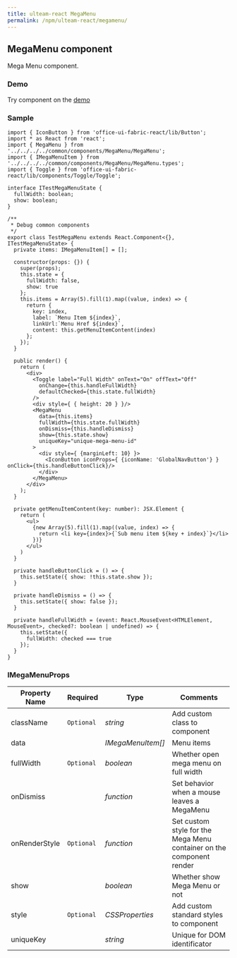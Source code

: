 ```yaml
---
title: ulteam-react MegaMenu
permalink: /npm/ulteam-react/megamenu/
---
```


## MegaMenu component

Mega Menu component.

### Demo
Try component on the [demo](/npm/ulteam-react/demo/?r=megamenu)

### Sample

```tsx
import { IconButton } from 'office-ui-fabric-react/lib/Button';
import * as React from 'react';
import { MegaMenu } from '../../../../common/components/MegaMenu/MegaMenu';
import { IMegaMenuItem } from '../../../../common/components/MegaMenu/MegaMenu.types';
import { Toggle } from 'office-ui-fabric-react/lib/components/Toggle/Toggle';

interface ITestMegaMenuState {
  fullWidth: boolean;
  show: boolean;
}

/**
 * Debug common components
 */
export class TestMegaMenu extends React.Component<{}, ITestMegaMenuState> {
  private items: IMegaMenuItem[] = [];

  constructor(props: {}) {
    super(props);
    this.state = {
      fullWidth: false,
      show: true
    };
    this.items = Array(5).fill(1).map((value, index) => {
      return {
        key: index,
        label: `Menu Item ${index}`,
        linkUrl:`Menu Href ${index}`,
        content: this.getMenuItemContent(index)
      };
    });
  }
  
  public render() {
    return (
      <div>
        <Toggle label="Full Width" onText="On" offText="Off" 
          onChange={this.handleFullWidth}
          defaultChecked={this.state.fullWidth}
        />
        <div style={ { height: 20 } }/>
        <MegaMenu 
          data={this.items}
          fullWidth={this.state.fullWidth}
          onDismiss={this.handleDismiss}
          show={this.state.show}
          uniqueKey="unique-mega-menu-id"
        >
          <div style={ {marginLeft: 10} }>
            <IconButton iconProps={ {iconName: 'GlobalNavButton'} } onClick={this.handleButtonClick}/>
          </div>
        </MegaMenu>
      </div>
    );
  }

  private getMenuItemContent(key: number): JSX.Element {
    return (
      <ul>
        {new Array(5).fill(1).map((value, index) => {
          return <li key={index}>{`Sub menu item ${key + index}`}</li>
        })}
      </ul>
    ) 
  }

  private handleButtonClick = () => {
    this.setState({ show: !this.state.show });
  }
  
  private handleDismiss = () => {
    this.setState({ show: false });
  }

  private handleFullWidth = (event: React.MouseEvent<HTMLElement, MouseEvent>, checked?: boolean | undefined) => {
    this.setState({
      fullWidth: checked === true
    });
  }
}
```


### IMegaMenuProps

| Property Name | Required | Type | Comments |
|-|-|-|-|
 | className | `Optional` |  *string* |     Add custom class to component       |  
 | data |  |  *IMegaMenuItem[]* |     Menu items       |  
 | fullWidth | `Optional` |  *boolean* |     Whether open mega menu on full width       |  
 | onDismiss |  |  *function* |     Set behavior when a mouse leaves a MegaMenu       |  
 | onRenderStyle | `Optional` |  *function* |     Set custom style for the Mega Menu container on the component render       |  
 | show |  |  *boolean* |     Whether show Mega Menu or not       |  
 | style | `Optional` |  *CSSProperties* |     Add custom standard styles to component       |  
 | uniqueKey |  |  *string* |     Unique for DOM identificator       |
